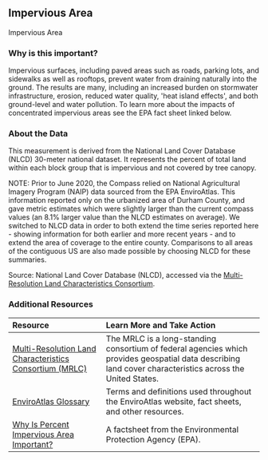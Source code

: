 ## Impervious Area
Impervious Area

### Why is this important?
Impervious surfaces, including paved areas such as roads, parking lots, and sidewalks as well as rooftops, prevent water from draining naturally into the ground. The results are many, including an increased burden on stormwater infrastructure, erosion, reduced water quality, 'heat island effects', and both ground-level and water pollution. To learn more about the impacts of concentrated impervious areas see the EPA fact sheet linked below.

### About the Data
This measurement is derived from the National Land Cover Database (NLCD) 30-meter national dataset. It represents the percent of total land within each block group that is impervious and not covered by tree canopy.

NOTE: Prior to June 2020, the Compass relied on National Agricultural Imagery Program (NAIP) data sourced from the EPA EnviroAtlas. This information reported only on the urbanized area of Durham County, and gave metric estimates which were slightly larger than the current compass values (an 8.1% larger value than the NLCD estimates on average). We switched to NLCD data in order to both extend the time series reported here - showing information for both earlier and more recent years - and to extend the area of coverage to the entire county. Comparisons to all areas of the contiguous US are also made possible by choosing NLCD for these summaries.

Source: National Land Cover Database (NLCD), accessed via the [Multi-Resolution Land Characteristics Consortium](https://www.mrlc.gov/data?f%5B0%5D=category%3Atree%20canopy).

### Additional Resources

|Resource | Learn More and Take Action |
|:--- | :--- |
|[Multi-Resolution Land Characteristics Consortium (MRLC)](https://www.mrlc.gov/data) | The MRLC is a long-standing consortium of federal agencies which provides geospatial data describing land cover characteristics across the United States.
|[EnviroAtlas Glossary](http://enviroatlas.epa.gov/enviroatlas/glossary/glossary.html) | Terms and definitions used throughout the EnviroAtlas website, fact sheets, and other resources.
|[Why Is Percent Impervious Area Important?](http://enviroatlas.epa.gov/enviroatlas/DataFactSheets/pdf/ESC/Percentimperviousarea.pdf) | A factsheet from the Environmental Protection Agency (EPA).
